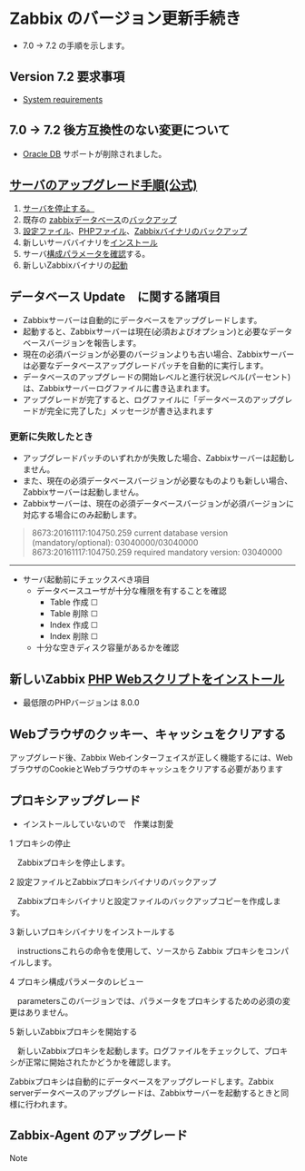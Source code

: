 # Zabbix のバージョン更新手続き

* 7.0 -> 7.2 の手順を示します。

## Version 7.2 要求事項

* [System requirements](https://www.zabbix.com/documentation/current/en/manual/installation/requirements)

## 7.0 -> 7.2 後方互換性のない変更について

* [Oracle DB](https://www.oracle.com/jp/database/) サポートが削除されました。

## [サーバのアップグレード手順(公式)](https://www.zabbix.com/documentation/current/en/manual/installation/upgrade/sources)

1. [サーバを停止する。](./service-stop.md)
1. 既存の [zabbixデータベース](./backenddb.md)の[バックアップ](./dbbackup.md)
1. [設定ファイル](./config.md)、[PHPファイル](./phpscript.md)、[Zabbixバイナリのバックアップ](./zabbix-files-backup.md)
1. 新しいサーババイナリを[インストール](./pkg-or-ports-install.md)
1. サーバ[構成パラメータを確認](./parameter-check.md)する。
1. 新しいZabbixバイナリの[起動](./service-up.md)

## データベース Update　に関する諸項目

* Zabbixサーバーは自動的にデータベースをアップグレードします。
* 起動すると、Zabbixサーバーは現在(必須およびオプション)と必要なデータベースバージョンを報告します。
* 現在の必須バージョンが必要のバージョンよりも古い場合、Zabbixサーバーは必要なデータベースアップグレードパッチを自動的に実行します。
* データベースのアップグレードの開始レベルと進行状況レベル(パーセント)は、Zabbixサーバーログファイルに書き込まれます。
* アップグレードが完了すると、ログファイルに「データベースのアップグレードが完全に完了した」メッセージが書き込まれます

### 更新に失敗したとき

* アップグレードパッチのいずれかが失敗した場合、Zabbixサーバーは起動しません。
* また、現在の必須データベースバージョンが必要なものよりも新しい場合、Zabbixサーバーは起動しません。
* Zabbixサーバーは、現在の必須データベースバージョンが必須バージョンに対応する場合にのみ起動します。

> 8673:20161117:104750.259 current database version (mandatory/optional): 03040000/03040000
       8673:20161117:104750.259 required mandatory version: 03040000
---

* サーバ起動前にチェックスべき項目
  * データベースユーザが十分な権限を有することを確認
    * Table 作成 ☐
    * Table 削除 ☐
    * Index 作成 ☐
    * Index 削除 ☐
  * 十分な空きディスク容量があるかを確認

## 新しいZabbix [PHP Webスクリプトをインストール](./php-scripts-install.md)

* 最低限のPHPバージョンは 8.0.0

## Webブラウザのクッキー、キャッシュをクリアする

アップグレード後、Zabbix Webインターフェイスが正しく機能するには、WebブラウザのCookieとWebブラウザのキャッシュをクリアする必要があります

## プロキシアップグレード

* インストールしていないので　作業は割愛

1 プロキシの停止

　Zabbixプロキシを停止します。

2 設定ファイルとZabbixプロキシバイナリのバックアップ

　Zabbixプロキシバイナリと設定ファイルのバックアップコピーを作成します。

3 新しいプロキシバイナリをインストールする

　instructionsこれらの命令を使用して、ソースから Zabbix プロキシをコンパイルします。

4 プロキシ構成パラメータのレビュー

　parametersこのバージョンでは、パラメータをプロキシするための必須の変更はありません。

5 新しいZabbixプロキシを開始する

　新しいZabbixプロキシを起動します。ログファイルをチェックして、プロキシが正常に開始されたかどうかを確認します。

Zabbixプロキシは自動的にデータベースをアップグレードします。Zabbix serverデータベースのアップグレードは、Zabbixサーバーを起動するときと同様に行われます。

## Zabbix-Agent のアップグレード

>[!NOTE]
